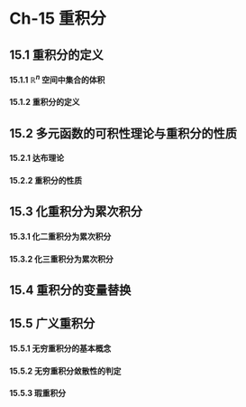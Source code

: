 # Ch-15  重积分

## 15.1  重积分的定义

#### 15.1.1  $\mathbb{R}^n$ 空间中集合的体积



#### 15.1.2  重积分的定义





## 15.2  多元函数的可积性理论与重积分的性质

#### 15.2.1  达布理论



#### 15.2.2  重积分的性质





## 15.3  化重积分为累次积分

#### 15.3.1  化二重积分为累次积分



#### 15.3.2  化三重积分为累次积分





## 15.4  重积分的变量替换





## 15.5  广义重积分

#### 15.5.1  无穷重积分的基本概念





#### 15.5.2  无穷重积分敛散性的判定



#### 15.5.3  瑕重积分

